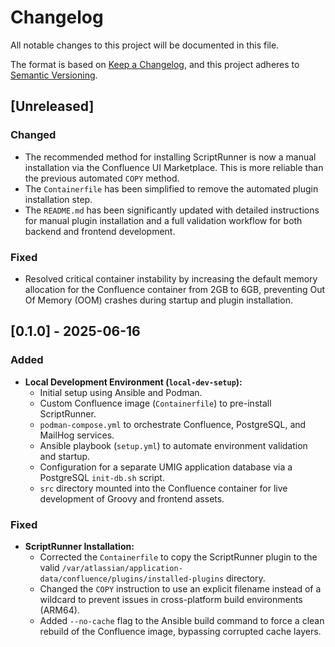 # Changelog
All notable changes to this project will be documented in this file.

The format is based on [Keep a Changelog](https://keepachangelog.com/en/1.0.0/),
and this project adheres to [Semantic Versioning](https://semver.org/spec/v2.0.0.html).

## [Unreleased]

### Changed
- The recommended method for installing ScriptRunner is now a manual installation via the Confluence UI Marketplace. This is more reliable than the previous automated `COPY` method.
- The `Containerfile` has been simplified to remove the automated plugin installation step.
- The `README.md` has been significantly updated with detailed instructions for manual plugin installation and a full validation workflow for both backend and frontend development.

### Fixed
- Resolved critical container instability by increasing the default memory allocation for the Confluence container from 2GB to 6GB, preventing Out Of Memory (OOM) crashes during startup and plugin installation.

## [0.1.0] - 2025-06-16
### Added
- **Local Development Environment (`local-dev-setup`):**
  - Initial setup using Ansible and Podman.
  - Custom Confluence image (`Containerfile`) to pre-install ScriptRunner.
  - `podman-compose.yml` to orchestrate Confluence, PostgreSQL, and MailHog services.
  - Ansible playbook (`setup.yml`) to automate environment validation and startup.
  - Configuration for a separate UMIG application database via a PostgreSQL `init-db.sh` script.
  - `src` directory mounted into the Confluence container for live development of Groovy and frontend assets.

### Fixed
- **ScriptRunner Installation:**
  - Corrected the `Containerfile` to copy the ScriptRunner plugin to the valid `/var/atlassian/application-data/confluence/plugins/installed-plugins` directory.
  - Changed the `COPY` instruction to use an explicit filename instead of a wildcard to prevent issues in cross-platform build environments (ARM64).
  - Added `--no-cache` flag to the Ansible build command to force a clean rebuild of the Confluence image, bypassing corrupted cache layers.
